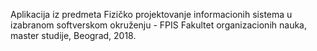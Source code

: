 Aplikacija iz predmeta Fizičko projektovanje informacionih sistema u izabranom softverskom okruženju - FPIS 
Fakultet organizacionih nauka, master studije, Beograd, 2018.